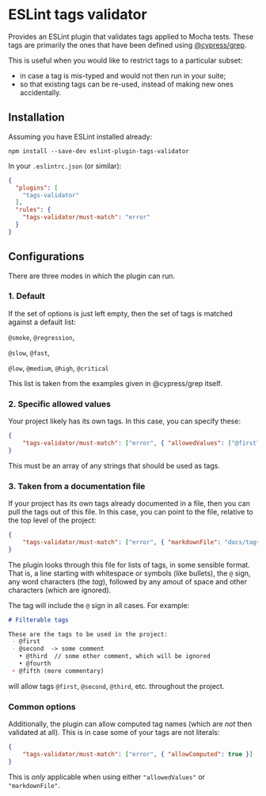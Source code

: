 # ESLint tags validator

Provides an ESLint plugin that validates tags applied to Mocha tests. These tags are primarily the ones that have been defined using [@cypress/grep](https://www.npmjs.com/package/@cypress/grep).

This is useful when you would like to restrict tags to a particular subset:
  * in case a tag is mis-typed and would not then run in your suite;
  * so that existing tags can be re-used, instead of making new ones accidentally.

## Installation

Assuming you have ESLint installed already:

`npm install --save-dev eslint-plugin-tags-validator`

In your `.eslintrc.json` (or similar):

```json
{
  "plugins": [
    "tags-validator"
  ],
  "rules": {
    "tags-validator/must-match": "error"
  }
}
```

## Configurations

There are three modes in which the plugin can run.

### 1. Default

If the set of options is just left empty, then the set of tags is matched against a default list:

`@smoke`, `@regression`,

`@slow`, `@fast`,

`@low`, `@medium`, `@high`, `@critical`

This list is taken from the examples given in @cypress/grep itself.

### 2. Specific allowed values

Your project likely has its own tags. In this case, you can specify these:

```json
{
    "tags-validator/must-match": ["error", { "allowedValues": ["@first", "@second"] }]
}
```

This must be an array of any strings that should be used as tags.

### 3. Taken from a documentation file

If your project has its own tags already documented in a file, then you can pull the tags out of this file. In this case, you can point to the file, relative to the top level of the project:

```json
{
    "tags-validator/must-match": ["error", { "markdownFile": "docs/tags.md" }]
}
```

The plugin looks through this file for lists of tags, in some sensible format. That is, a line starting with whitespace or symbols (like bullets), the `@` sign, any word characters (the *tag*), followed by any amout of space and other characters (which are ignored).

The tag will include the `@` sign in all cases. For example:

```markdown
# Filterable tags

These are the tags to be used in the project:
 - @first
 - @second  -> some comment
   • @third  // some other comment, which will be ignored
   • @fourth
 + @fifth (more commentary)
```

will allow tags `@first`, `@second`, `@third`, etc. throughout the project.

### Common options

Additionally, the plugin can allow computed tag names (which are *not* then validated at all). This is in case some of your tags are not literals:

```json
{
    "tags-validator/must-match": ["error", { "allowComputed": true }]
}
```

This is *only* applicable when using either `"allowedValues"` or `"markdownFile"`.

